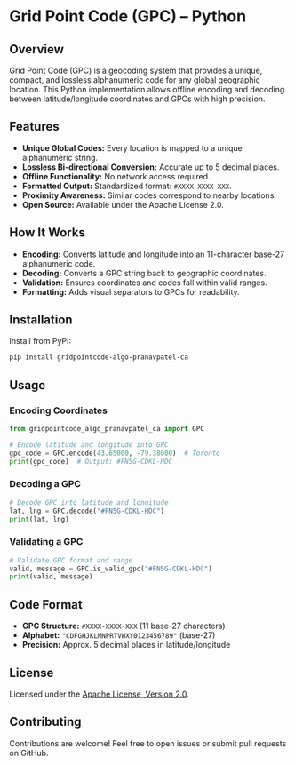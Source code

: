 # Grid Point Code (GPC) – Python

## Overview

Grid Point Code (GPC) is a geocoding system that provides a unique, compact, and lossless alphanumeric code for any global geographic location. This Python implementation allows offline encoding and decoding between latitude/longitude coordinates and GPCs with high precision.

## Features

* **Unique Global Codes:** Every location is mapped to a unique alphanumeric string.
* **Lossless Bi-directional Conversion:** Accurate up to 5 decimal places.
* **Offline Functionality:** No network access required.
* **Formatted Output:** Standardized format: `#XXXX-XXXX-XXX`.
* **Proximity Awareness:** Similar codes correspond to nearby locations.
* **Open Source:** Available under the Apache License 2.0.

## How It Works

* **Encoding:** Converts latitude and longitude into an 11-character base-27 alphanumeric code.
* **Decoding:** Converts a GPC string back to geographic coordinates.
* **Validation:** Ensures coordinates and codes fall within valid ranges.
* **Formatting:** Adds visual separators to GPCs for readability.

## Installation

Install from PyPI:

```bash
pip install gridpointcode-algo-pranavpatel-ca
```

## Usage

### Encoding Coordinates

```python
from gridpointcode_algo_pranavpatel_ca import GPC

# Encode latitude and longitude into GPC
gpc_code = GPC.encode(43.65000, -79.38000)  # Toronto
print(gpc_code)  # Output: #FN5G-CDKL-HDC
```

### Decoding a GPC

```python
# Decode GPC into latitude and longitude
lat, lng = GPC.decode("#FN5G-CDKL-HDC")
print(lat, lng)
```

### Validating a GPC

```python
# Validate GPC format and range
valid, message = GPC.is_valid_gpc("#FN5G-CDKL-HDC")
print(valid, message)
```

## Code Format

* **GPC Structure:** `#XXXX-XXXX-XXX` (11 base-27 characters)
* **Alphabet:** `"CDFGHJKLMNPRTVWXY0123456789"` (base-27)
* **Precision:** Approx. 5 decimal places in latitude/longitude

## License

Licensed under the [Apache License, Version 2.0](http://www.apache.org/licenses/LICENSE-2.0).

## Contributing

Contributions are welcome! Feel free to open issues or submit pull requests on GitHub.
